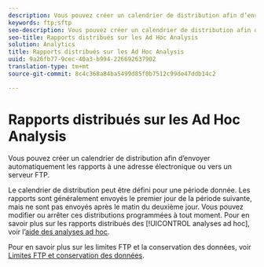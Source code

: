 ```yaml
---
description: Vous pouvez créer un calendrier de distribution afin d’envoyer automatiquement les rapports à une adresse électronique ou vers un serveur FTP.
keywords: ftp;sftp
seo-description: Vous pouvez créer un calendrier de distribution afin d’envoyer automatiquement les rapports à une adresse électronique ou vers un serveur FTP.
seo-title: Rapports distribués sur les Ad Hoc Analysis
solution: Analytics
title: Rapports distribués sur les Ad Hoc Analysis
uuid: 9a26fb77-9cec-40a3-b994-226692637902
translation-type: tm+mt
source-git-commit: 8c4c368a84ba5499d85f0b7512c99de47ddb14c2

---
```



# Rapports distribués sur les Ad Hoc Analysis

Vous pouvez créer un calendrier de distribution afin d’envoyer automatiquement les rapports à une adresse électronique ou vers un serveur FTP.

Le calendrier de distribution peut être défini pour une période donnée. Les rapports sont généralement envoyés le premier jour de la période suivante, mais ne sont pas envoyés après le matin du deuxième jour. Vous pouvez modifier ou arrêter ces distributions programmées à tout moment. Pour en savoir plus sur les rapports distribués des [!UICONTROL analyses ad hoc], voir l’[aide des analyses ad hoc](https://marketing.adobe.com/resources/help/en_US/dsc/index.html#Discover_Help).

Pour en savoir plus sur les limites FTP et la conservation des données, voir [Limites FTP et conservation des données](/help/export/ftp-and-sftp/ftp-limits.md).
